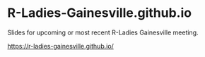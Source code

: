 # R-Ladies-Gainesville.github.io

Slides for upcoming or most recent R-Ladies Gainesville meeting.

<https://r-ladies-gainesville.github.io/>
